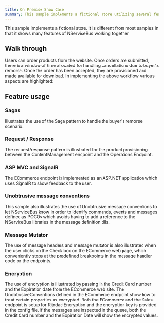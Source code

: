 ```yaml
---
title: On Premise Show Case
summary: This sample implements a fictional store utilizing several features of NServiceBus.
---
```

 
This sample implements a fictional store. It is different from most samples in that it shows many features of NServiceBus working together

## Walk through

Users can order products from the website. Once orders are submitted, there is a window of time allocated for handling cancellations due to buyer's remorse. Once the order has been accepted, they are provisioned and made available for download. In implementing the above workflow various aspects are highlighted:

## Feature usage

### Sagas

Illustrates the use of the Saga pattern to handle the buyer's remorse scenario.

### Request / Response   

The request/response pattern is illustrated for the product provisioning between the ContentManagement endpoint and the Operations Endpoint.

### ASP MVC and SignalR

The ECommerce endpoint is implemented as an ASP.NET application which uses SignalR to show feedback to the user. 

### Unobtrusive message conventions

This sample also illustrates the use of Unobtrusive message conventions to let NServiceBus know in order to identify commands, events and messages defined as POCOs which avoids having to add a reference to the NServiceBus libraries in the message definition dlls.

### Message Mutator

The use of message headers and message mutator is also illustrated when the user clicks on the Check box on the ECommerce web page, which conveniently stops at the predefined breakpoints in the message handler code on the endpoints.

### Encryption

The use of encryption is illustrated by passing in the Credit Card number and the Expiration date from the ECommerce web site. The UnobtrusiveConventions defined in the ECommerce endpoint show how to treat certain properties as encrypted. Both the ECommerce and the Sales endpoint is setup for RijndaelEncryption and the encryption key is provided in the config file. If the messages are inspected in the queue, both the Credit Card number and the Expiration Date will show the encrypted values.  
